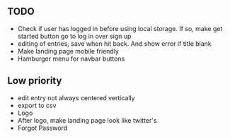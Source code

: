 ## TODO ##
- Check if user has logged in before using local storage. If so, make get started button go to log in over sign up
- editing of entries, save when hit back. And show error if title blank
- Make landing page mobile friendly
- Hamburger menu for navbar buttons

## Low priority ##
-  edit entry not always centered vertically
- export to csv
- Logo
- After logo, make landing page look like twitter's
- Forgot Password